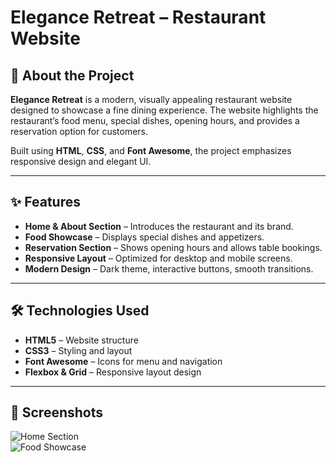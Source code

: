 # Elegance Retreat – Restaurant Website

## 📖 About the Project
**Elegance Retreat** is a modern, visually appealing restaurant website designed to showcase a fine dining experience. The website highlights the restaurant’s food menu, special dishes, opening hours, and provides a reservation option for customers.  

Built using **HTML**, **CSS**, and **Font Awesome**, the project emphasizes responsive design and elegant UI.  

---

## ✨ Features
- **Home & About Section** – Introduces the restaurant and its brand.  
- **Food Showcase** – Displays special dishes and appetizers.  
- **Reservation Section** – Shows opening hours and allows table bookings.  
- **Responsive Layout** – Optimized for desktop and mobile screens.  
- **Modern Design** – Dark theme, interactive buttons, smooth transitions.  

---

## 🛠️ Technologies Used
- **HTML5** – Website structure  
- **CSS3** – Styling and layout  
- **Font Awesome** – Icons for menu and navigation  
- **Flexbox & Grid** – Responsive layout design  

---

## 📸 Screenshots
![Home Section](https://elegencia-react-ejev.vercel.app/assets/img/bg/hero_bg_1.jpg)  
![Food Showcase](https://elegencia-react-ejev.vercel.app/assets/img/portfolio/portfolio_1.jpg)  


